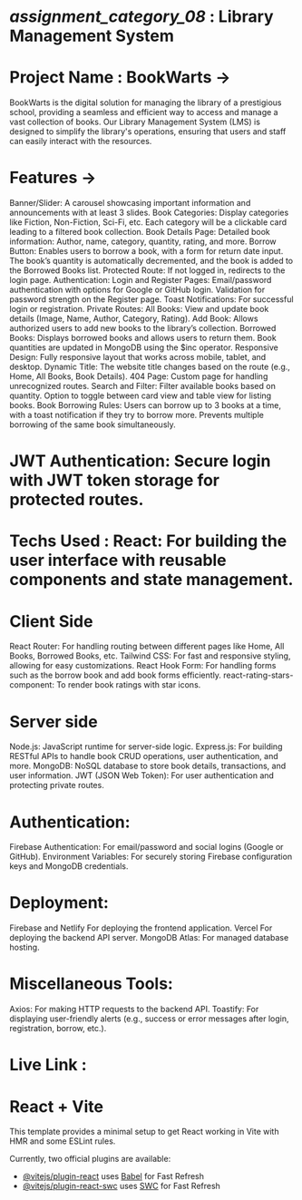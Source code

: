 # _assignment_category_08_ : Library Management System

# Project Name : BookWarts ->

BookWarts is the digital solution for managing the library of a prestigious school, providing a seamless and efficient way to access and manage a vast collection of books. Our Library Management System (LMS) is designed to simplify the library's operations, ensuring that users and staff can easily interact with the resources.

# Features ->

Banner/Slider: A carousel showcasing important information and announcements with at least 3 slides.
Book Categories: Display categories like Fiction, Non-Fiction, Sci-Fi, etc. Each category will be a clickable card leading to a filtered book collection.
Book Details Page: Detailed book information: Author, name, category, quantity, rating, and more.
Borrow Button: Enables users to borrow a book, with a form for return date input. The book’s quantity is automatically decremented, and the book is added to the Borrowed Books list.
Protected Route: If not logged in, redirects to the login page.
Authentication:
Login and Register Pages: Email/password authentication with options for Google or GitHub login.
Validation for password strength on the Register page.
Toast Notifications: For successful login or registration.
Private Routes:
All Books: View and update book details (Image, Name, Author, Category, Rating).
Add Book: Allows authorized users to add new books to the library’s collection.
Borrowed Books: Displays borrowed books and allows users to return them. Book quantities are updated in MongoDB using the $inc operator.
Responsive Design:
Fully responsive layout that works across mobile, tablet, and desktop.
Dynamic Title: The website title changes based on the route (e.g., Home, All Books, Book Details).
404 Page: Custom page for handling unrecognized routes.
Search and Filter: Filter available books based on quantity.
Option to toggle between card view and table view for listing books.
Book Borrowing Rules: Users can borrow up to 3 books at a time, with a toast notification if they try to borrow more.
Prevents multiple borrowing of the same book simultaneously.

# JWT Authentication: Secure login with JWT token storage for protected routes.

# Techs Used : React: For building the user interface with reusable components and state management.

# Client Side

React Router: For handling routing between different pages like Home, All Books, Borrowed Books, etc.
Tailwind CSS: For fast and responsive styling, allowing for easy customizations.
React Hook Form: For handling forms such as the borrow book and add book forms efficiently.
react-rating-stars-component: To render book ratings with star icons.

# Server side

Node.js: JavaScript runtime for server-side logic.
Express.js: For building RESTful APIs to handle book CRUD operations, user authentication, and more.
MongoDB: NoSQL database to store book details, transactions, and user information.
JWT (JSON Web Token): For user authentication and protecting private routes.

# Authentication:

Firebase Authentication: For email/password and social logins (Google or GitHub).
Environment Variables: For securely storing Firebase configuration keys and MongoDB credentials.

# Deployment:

Firebase and Netlify For deploying the frontend application.
Vercel For deploying the backend API server.
MongoDB Atlas: For managed database hosting.

# Miscellaneous Tools:

Axios: For making HTTP requests to the backend API.
Toastify: For displaying user-friendly alerts (e.g., success or error messages after login, registration, borrow, etc.).

# Live Link :

# React + Vite

This template provides a minimal setup to get React working in Vite with HMR and some ESLint rules.

Currently, two official plugins are available:

- [@vitejs/plugin-react](https://github.com/vitejs/vite-plugin-react/blob/main/packages/plugin-react/README.md) uses [Babel](https://babeljs.io/) for Fast Refresh
- [@vitejs/plugin-react-swc](https://github.com/vitejs/vite-plugin-react-swc) uses [SWC](https://swc.rs/) for Fast Refresh
